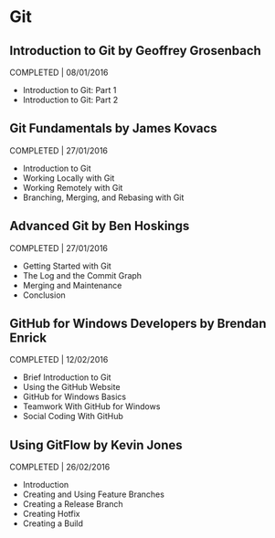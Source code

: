 # Git

## Introduction to Git by Geoffrey Grosenbach
COMPLETED | 08/01/2016

- Introduction to Git: Part 1
- Introduction to Git: Part 2

## Git Fundamentals by James Kovacs
COMPLETED | 27/01/2016

- Introduction to Git
- Working Locally with Git
- Working Remotely with Git
- Branching, Merging, and Rebasing with Git

## Advanced Git by Ben Hoskings
COMPLETED | 27/01/2016

- Getting Started with Git
- The Log and the Commit Graph
- Merging and Maintenance
- Conclusion

## GitHub for Windows Developers by Brendan Enrick
COMPLETED | 12/02/2016

- Brief Introduction to Git
- Using the GitHub Website
- GitHub for Windows Basics
- Teamwork With GitHub for Windows
- Social Coding With GitHub

## Using GitFlow by Kevin Jones
COMPLETED | 26/02/2016

- Introduction
- Creating and Using Feature Branches
- Creating a Release Branch
- Creating Hotfix
- Creating a Build
